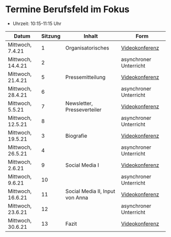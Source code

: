 # Termine Berufsfeld im Fokus

- Uhrzeit: 10:15-11:15 Uhr

| Datum | Sitzung | Inhalt | Form |
| ----- | ------- | ------ | ---- |
| Mittwoch, 7.4.21 | 1 | Organisatorisches | [Videokonferenz](https://meet.ffmuc.net/maksbifsose21)
| Mittwoch, 14.4.21 | 2 | | asynchroner Unterricht
| Mittwoch, 21.4.21 | 5 | Pressemitteilung | [Videokonferenz](https://meet.ffmuc.net/maksbifsose21)
| Mittwoch, 28.4.21 | 6 | | asynchroner Unterricht
| Mittwoch, 5.5.21 | 7 | Newsletter, Presseverteiler | [Videokonferenz](https://meet.ffmuc.net/maksbifsose21)
| Mittwoch, 12.5.21 | 8 | | asynchroner Unterricht
| Mittwoch, 19.5.21 | 3 | Biografie | [Videokonferenz](https://meet.ffmuc.net/maksbifsose21)
| Mittwoch, 26.5.21 | 4 | | asynchroner Unterricht
| Mittwoch, 2.6.21 | 9 | Social Media I | [Videokonferenz](https://meet.ffmuc.net/maksbifsose21)
| Mittwoch, 9.6.21 | 10 | | asynchroner Unterricht
| Mittwoch, 16.6.21 | 11 | Social Media II, Input von Anna | [Videokonferenz](https://meet.ffmuc.net/maksbifsose21)
| Mittwoch, 23.6.21 | 12 | | asynchroner Unterricht
| Mittwoch, 30.6.21 | 13 | Fazit | [Videokonferenz](https://meet.ffmuc.net/maksbifsose21)
